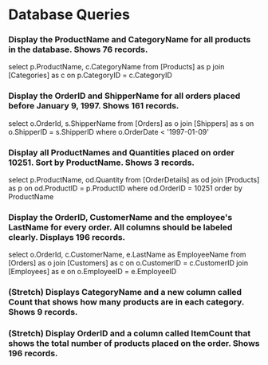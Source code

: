 # Database Queries

### Display the ProductName and CategoryName for all products in the database. Shows 76 records.

select p.ProductName, c.CategoryName
from [Products] as p
join [Categories] as c on p.CategoryID = c.CategoryID

### Display the OrderID and ShipperName for all orders placed before January 9, 1997. Shows 161 records.

select o.OrderId, s.ShipperName
from [Orders] as o
join [Shippers] as s on o.ShipperID = s.ShipperID
where o.OrderDate < '1997-01-09'

### Display all ProductNames and Quantities placed on order 10251. Sort by ProductName. Shows 3 records.

select p.ProductName, od.Quantity
from [OrderDetails] as od
join [Products] as p on od.ProductID = p.ProductID
where od.OrderID = 10251
order by ProductName

### Display the OrderID, CustomerName and the employee's LastName for every order. All columns should be labeled clearly. Displays 196 records.

select o.OrderId, c.CustomerName, e.LastName as EmployeeName
from [Orders] as o
join [Customers] as c on o.CustomerID = c.CustomerID
join [Employees] as e on o.EmployeeID = e.EmployeeID

### (Stretch)  Displays CategoryName and a new column called Count that shows how many products are in each category. Shows 9 records.

### (Stretch) Display OrderID and a  column called ItemCount that shows the total number of products placed on the order. Shows 196 records. 